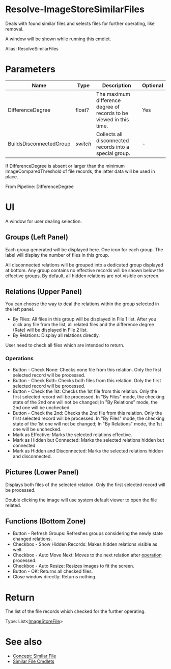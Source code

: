 # Resolve-ImageStoreSimilarFiles
Deals with found similar files and selects files for further operating, like removal.

A window will be shown while running this cmdlet.

Alias: ResolveSimilarFiles

# Parameters
|Name|Type|Description|Optional|
|---|---|---|---|
|DifferenceDegree|float?|The maximum difference degree of records to be viewed in this time.|Yes|
|BuildsDisconnectedGroup|*switch*|Collects all disconnected records into a special group.|-|

If DifferenceDegree is absent or larger than the minimum ImageComparedThreshold of file records, the latter data will be used in place.

From Pipeline: DifferenceDegree

# UI
A window for user dealing selection.

## Groups (Left Panel)
Each group generated will be displayed here. One icon for each group. The label will display the number of files in this group.

All disconnected relations will be grouped into a dedicated group displayed at bottom. Any group contains no effective records will be shown below the effective groups. By default, all hidden relations are not visible on screen.

## Relations (Upper Panel)
You can choose the way to deal the relations within the group selected in the left panel.
  * By Files: All files in this group will be displayed in File 1 list. After you click any file from the list, all related files and the difference degree (Rate) will be displayed in File 2 list.
  * By Relations: Display all relations directly.

User need to check all files which are intended to return.

### Operations
  * Button - Check None: Checks none file from this relation. Only the first selected record will be processed.
  * Button - Check Both: Checks both files from this relation. Only the first selected record will be processed.
  * Button - Check the 1st: Checks the 1st file from this relation. Only the first selected record will be processed. In "By Files" mode, the checking state of the 2nd one will not be changed; In "By Relations" mode, the 2nd one will be unchecked.
  * Button - Check the 2nd: Checks the 2nd file from this relation. Only the first selected record will be processed. In "By Files" mode, the checking state of the 1st one will not be changed; In "By Relations" mode, the 1st one will be unchecked.
  * Mark as Effective: Marks the selected relations effective.
  * Mark as Hidden but Connected: Marks the selected relations hidden but connected.
  * Mark as Hidden and Disconnected: Marks the selected relations hidden and disconnected.

## Pictures (Lower Panel)
Displays both files of the selected relation. Only the first selected record will be processed.

Double clicking the image will use system default viewer to open the file related.

## Functions (Bottom Zone)
  * Button - Refresh Groups: Refreshes groups considering the newly state changed relations.
  * Checkbox - Show Hidden Records: Makes hidden relations visible as well.
  * Checkbox - Auto Move Next: Moves to the next relation after [operation](#operations) processed.
  * Checkbox - Auto Resize: Resizes images to fit the screen.
  * Button - OK: Returns all checked files.
  * Close window directly: Returns nothing. 

# Return
The list of the file records which checked for the further operating.

Type: List<[ImageStoreFile](../../type/ImageStoreFile.md)>

# See also
  * [Concept: Similar File](../../concept/SimilarFile.md)
  * [Similar File Cmdlets](../cmdlets.md#similar-file)